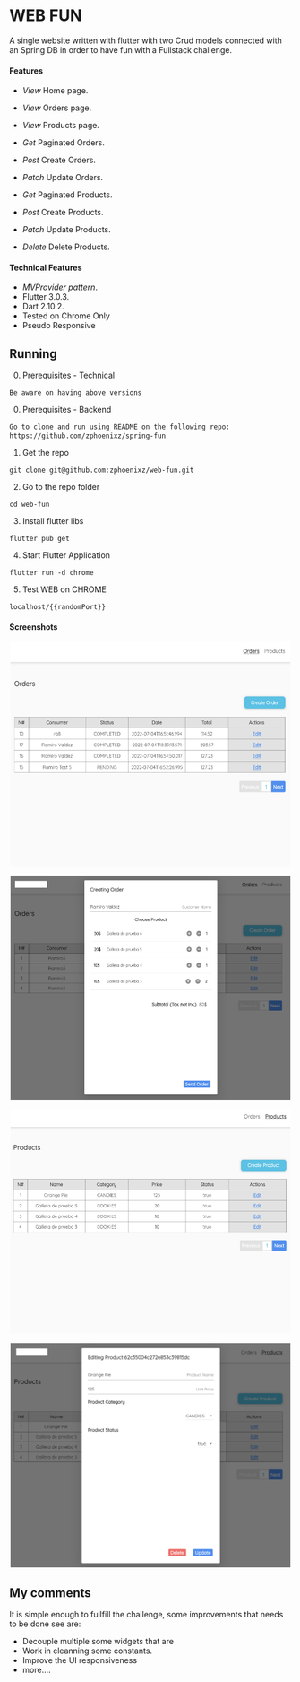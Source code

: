 # WEB FUN

A single website written with flutter with two Crud models connected with an Spring DB in order to have fun with a Fullstack challenge.

#### Features
* *View* Home page.
* *View* Orders page.
* *View* Products page.

* *Get* Paginated Orders.
* *Post* Create Orders.
* *Patch* Update Orders.
* *Get* Paginated Products.
* *Post* Create Products.
* *Patch* Update Products.
* *Delete* Delete Products.

#### Technical Features
* *MVProvider pattern*.
* Flutter 3.0.3.
* Dart 2.10.2.
* Tested on Chrome Only
* Pseudo Responsive

## Running
0. Prerequisites - Technical
```
Be aware on having above versions
```
0. Prerequisites - Backend
```
Go to clone and run using README on the following repo:
https://github.com/zphoenixz/spring-fun
```
1. Get the repo
```
git clone git@github.com:zphoenixz/web-fun.git
```
2. Go to the repo folder
```
cd web-fun
```
3. Install flutter libs
```
flutter pub get
```
4. Start Flutter Application
```
flutter run -d chrome
```
5. Test WEB on CHROME
```
localhost/{{randomPort}}
```

#### Screenshots
<p align="center">
<img src="https://github.com/zphoenixz/web-fun/blob/master/screenshots/order.png" width="500" height="400">
</p>
<p align="center">
<img src="https://github.com/zphoenixz/web-fun/blob/master/screenshots/create-order.png" width="500" height="400">
</p>
<p align="center">
<img src="https://github.com/zphoenixz/web-fun/blob/master/screenshots/product.png" width="500" height="400">
</p>
<p align="center">
<img src="https://github.com/zphoenixz/web-fun/blob/master/screenshots/create-product.png" width="500" height="400">
</p>

## My comments
It is simple enough to fullfill the challenge, some improvements that needs to be done see are:
* Decouple multiple some widgets that are 
* Work in cleanning some constants.
* Improve the UI responsiveness
* more....